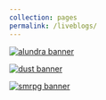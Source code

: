 ```yaml
---
collection: pages
permalink: /liveblogs/
---
```


[<img src="" alt="alundra banner" class="banner" />](./alundra/)

[<img src="" alt="dust banner" class="banner" />](./dust/)

[<img src="" alt="smrpg banner" class="banner" />](./smrpg/)
